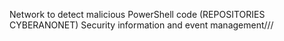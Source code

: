 Network to detect malicious PowerShell code (REPOSITORIES CYBERANONET)
Security information and event management///
<!---
Cyberanonet/Cyberanonet is a ✨ special ✨ repository because its `README.md` (this file) appears on your GitHub profile.
You can click the Preview link to take a look at your changes.
--->
